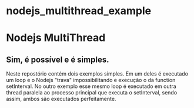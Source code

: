 # nodejs_multithread_example

# Nodejs MultiThread
## Sim, é possível e é simples.

Neste repostório contém dois exemplos simples.
Em um deles é executado um loop e o Nodejs "trava" impossibilitando e execução o da function setInterval.
No outro exemplo esse mesmo loop é executado em outra thread paralela ao processo principal que executa o setInterval, sendo assim, ambos são executados perfeitamente.
